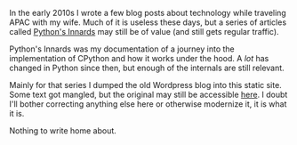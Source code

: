 In the early 2010s I wrote a few blog posts about technology while traveling
APAC with my wife. Much of it is useless these days, but a series of articles
called [Python's Innards] may still be of value (and still gets regular traffic).

[Python's Innards]: https://tech.blog.aknin.name/category/my-projects/pythons-innards/

Python's Innards was my documentation of a journey into the implementation of
CPython and how it works under the hood. A *lot* has changed in Python since then,
but enough of the internals are still relevant.

Mainly for that series I dumped the old Wordpress blog into this static site.
Some text got mangled, but the original may still be accessible [here][original].
I doubt I'll bother correcting anything else here or otherwise modernize it, it
is what it is.

[original]: https://niltowrite.wordpress.com

Nothing to write home about.

